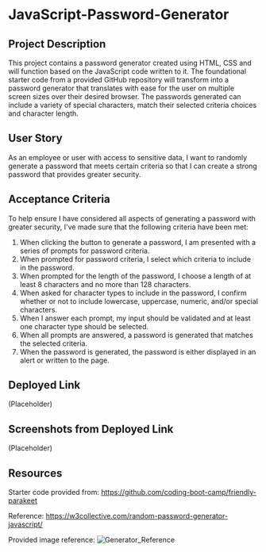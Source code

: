 # JavaScript-Password-Generator

## Project Description
This project contains a password generator created using HTML, CSS and will function based on the JavaScript code written to it. The foundational starter code from a provided GitHub repository will transform into a password generator that translates with ease for the user on multiple screen sizes over their desired browser. The passwords generated can include a variety of special characters, match their selected criteria choices and character length.  

## User Story
As an employee or user with access to sensitive data, I want to randomly generate a password that meets certain criteria so that I can create a strong password that provides greater security.

## Acceptance Criteria
To help ensure I have considered all aspects of generating a password with greater security, I've made sure that the following criteria have been met: 

1. When clicking the button to generate a password, I am presented with a series of prompts for password criteria. 
2. When prompted for password criteria, I select which criteria to include in the password. 
3. When prompted for the length of the password, I choose a length of at least 8 characters and no more than 128 characters.
4. When asked for character types to include in the password, I confirm whether or not to include lowercase, uppercase, numeric, and/or special characters. 
5. When I answer each prompt, my input should be validated and at least one character type should be selected. 
6. When all prompts are answered, a password is generated that matches the selected criteria. 
7. When the password is generated, the password is either displayed in an alert or written to the page. 

## Deployed Link
(Placeholder)

## Screenshots from Deployed Link
(Placeholder)

## Resources
Starter code provided from: https://github.com/coding-boot-camp/friendly-parakeet

Reference: https://w3collective.com/random-password-generator-javascript/

Provided image reference: 
![Generator_Reference](https://github.com/tugwellchristi/JavaScript-Password-Generator/assets/90078824/744929fe-f529-4ce4-8293-f022a3442090)